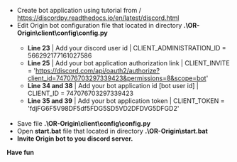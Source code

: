 - Create bot application using tutorial from / https://discordpy.readthedocs.io/en/latest/discord.html <br>
- Edit Origin bot configuration file that located in directory <b>.\OR-Origin\client\config\config.py</b> <br><br>
	- <b>Line 23</b> | Add your discord user id | CLIENT_ADMINISTRATION_ID = 566292177161027586
	- <b>Line 25</b> | Add your bot application authorization link | CLIENT_INVITE = 'https://discord.com/api/oauth2/authorize?client_id=747076703297339423&permissions=8&scope=bot'
	- <b>Line 34 and 38</b> | Add your bot application id [bot user id] | CLIENT_ID = 747076703297339423
	- <b>Line 35 and 39</b> | Add your bot application token | CLIENT_TOKEN = 'fdjFG6F5V98DF5df5FDG5SD5VD2DFDVG5DFGD2'<br><br>
- Save file <b>.\OR-Origin\client\config\config.py</b> <br>
- Open <b>start.bat</b> file that located in directory <b>.\OR-Origin\start.bat<b>
- Invite Origin bot to you discord server.

Have fun
  
